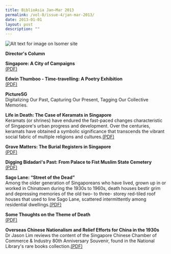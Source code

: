 ```yaml
---
title: BiblioAsia Jan–Mar 2013
permalink: /vol-8/issue-4/jan-mar-2013/
date: 2013-01-01
layout: post
description: ""
---
```



![Alt text for image on Isomer site](/images/covers/ba8-4.jpg)

**Director's Column**

**Singapore: A City of Campaigns**<br>[(PDF)](/files/pdf/vol-8/issue-4/v8-issue4_SingaporeCampaigns.pdf)

**Edwin Thumboo - Time-travelling: A Poetry Exhibition**<br>[(PDF)](/files/pdf/vol-8/issue-4/v8-issue4_PoetryExhibition.pdf)

**PictureSG**<br>
Digitalizing Our Past, Capturing Our Present, Tagging Our Collective Memories.

**Life in Death: The Case of Keramats in Singapore**<br>
Keramats (or shrines) have endured the fast-paced changes characteristic of Singapore's urban progress and development. Over the centuries, keramats have obtained a symbolic significance that transcends the vibrant social fabric of multiple religions and cultures.[(PDF)](/files/pdf/vol-8/issue-4/v8-issue4_Keramats.pdf)

**Grave Matters: The Burial Registers in Singapore**<br>[(PDF)](/files/pdf/vol-8/issue-4/v8-issue4_GraveMatters.pdf)

**Digging Bidadari's Past: From Palace to Fist Muslim State Cemetery**<br>[(PDF)](/files/pdf/vol-8/issue-4/v8-issue4_BidadariPast.pdf)

**Sago Lane: “Street of the Dead”**<br>
Among the older generation of Singaporeans who have lived, grown up in or worked in Chinatown during the 1930s to 1960s, death houses bestir grim and depressing memories of the old two- to three- storey red-tiled roof houses that used to line Sago Lane, scattered intermittently among residential dwellings.[(PDF)](/files/pdf/vol-8/issue-4/v8-issue4_SagoLane.pdf)

**Some Thoughts on the Theme of Death**<br>[(PDF)](/files/pdf/vol-8/issue-4/v8-issue4_ThemeDeath.pdf)

**Overseas Chinese Nationalism and Relief Efforts for China in the 1930s**<br>
Dr Jason Lim reviews the content of the Singapore Chinese Chamber of Commerce & Industry 80th Anniversary Souvenir, found in the National Library's rare books collection.[(PDF)](/files/pdf/vol-8/issue-4/v8-issue4_ChinaReliefEfforts.pdf)